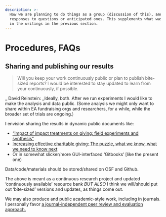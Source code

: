 ```yaml
---
description: >-
  How we are planning to do things as a group (discussion of this), and
  responses to questions or anticipated ones. This supplements what was outlined
  in the writings in the previous section.
---
```


# Procedures, FAQs

## Sharing and publishing our results

> Will you keep your work continuously public or plan to publish bite-sized reports? I would be interested to stay updated to learn from your continuously, if possible.

\_ David Reinstein: \_Ideally, both. After we run experiments I would like to make the analysis and data public. (Some analysis we might only want to share within EA fundraising orgs and researchers, for a while, while the broader set of trials are ongoing.)

I envision sharing the results in dynamic public documents like:

* [“Impact of impact treatments on giving: field experiments and synthesis”](https://daaronr.github.io/dualprocess/index.html)
* [Increasing effective charitable giving: The puzzle, what we know, what we need to know next](https://daaronr.github.io/ea_giving_barriers/eval-aversion.html)
* Or in somewhat slicker/more GUI-interfaced ‘Gitbooks’ \[like the present one)

Data/code/materials should be stored/shared on OSF and Github.

The above is meant as a continuous research project and updated ‘continuously available’ resource bank _BUT ALSO_ I think we will/should put out ‘bite-sized’ versions and updates, as things come out.

We may also produce and public academic-style work, including in journals. I personally favor [a journal-independent peer review and evaluation approach.](https://app.gitbook.com/o/-MfFk4CTSGwVOPkwnRgx/s/-MkORcaM5xGxmrnczq25/)
